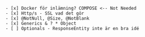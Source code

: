     - [x] Docker för inlämning? COMPOSE <-- Not Needed
    - [x] Http/s - SSL vad det gör
    - [x] @NotNull, @Size, @NotBlank
    - [x] Generics & ? * Object
    - [ ] Optionals - ResponseEntity inte är en bra idé

